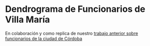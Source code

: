 # Dendrograma de Funcionarios de Villa María 

En colaboración y como replica de nuestro [trabajo anterior sobre funcionarios de la ciudad de Córdoba](https://modernizacionmunicba.github.io/visualizaciones/dendograma/?radio=600)
